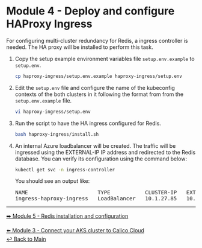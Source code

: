 # Module 4 - Deploy and configure HAProxy Ingress

For configuring multi-cluster redundancy for Redis, a ingress controller is needed.
The HA proxy will be installed to perform this task.

1. Copy the setup example environment variables file `setup.env.example` to `setup.env`. 

   ```bash
   cp haproxy-ingress/setup.env.example haproxy-ingress/setup.env
   ```

2. Edit the `setup.env` file and configure the name of the kubeconfig contexts of the both clusters in it following the format from from the `setup.env.example` file.

   ```bash
   vi haproxy-ingress/setup.env
   ```

3. Run the script to have the HA ingress configured for Redis.

   ```bash
   bash haproxy-ingress/install.sh
   ```

4. An internal Azure loadbalancer will be created. The traffic will be ingressed using the EXTERNAL-IP IP address and redirected to the Redis database. You can verify its configuration using the command below:

   ```bash
   kubectl get svc -n ingress-controller
   ```
   You should see an output like:

   <pre>
   NAME                      TYPE           CLUSTER-IP   EXTERNAL-IP   PORT(S)                      AGE
   ingress-haproxy-ingress   LoadBalancer   10.1.27.85   10.1.1.75     80:30591/TCP,443:30063/TCP   23h
   </pre>

---

[:arrow_right: Module 5 - Redis installation and configuration](/modules/module-05-redis.md)  <br>

[:arrow_left:  Module 3 - Connect your AKS cluster to Calico Cloud](/modules/module-03-connect-calicocloud.md)  
[:leftwards_arrow_with_hook: Back to Main](/README.md)